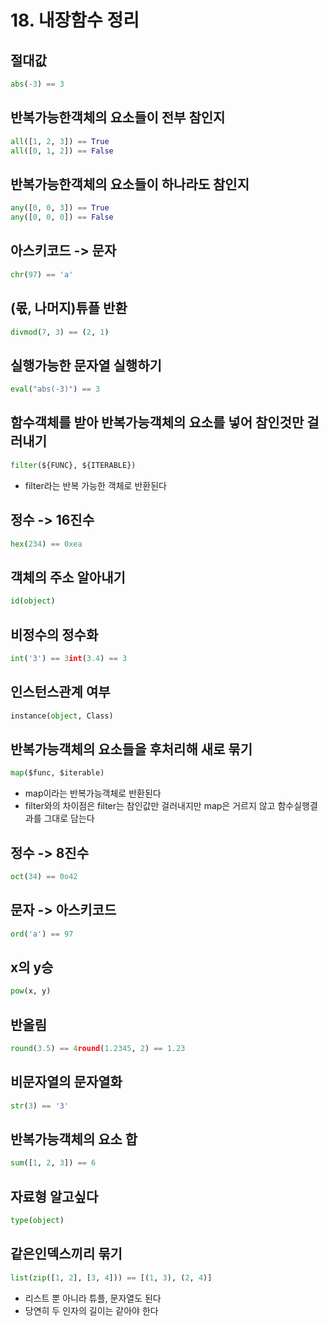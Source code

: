 # 18. 내장함수 정리

## 절대값

```python
abs(-3) == 3
```

## 반복가능한객체의 요소들이 전부 참인지

```python
all([1, 2, 3]) == True
all([0, 1, 2]) == False
```

## 반복가능한객체의 요소들이 하나라도 참인지

```python
any([0, 0, 3]) == True
any([0, 0, 0]) == False
```

## 아스키코드 -> 문자

```python
chr(97) == 'a'
```

## (몫, 나머지)튜플 반환

```python
divmod(7, 3) == (2, 1)
```

## 실행가능한 문자열 실행하기

```python
eval("abs(-3)") == 3
```

## 함수객체를 받아 반복가능객체의 요소를 넣어 참인것만 걸러내기

```python
filter(${FUNC}, ${ITERABLE})
```

- filter라는 반복 가능한 객체로 반환된다

## 정수 -> 16진수

```python
hex(234) == 0xea
```

## 객체의 주소 알아내기

```python
id(object)
```

## 비정수의 정수화

```python
int('3') == 3int(3.4) == 3
```

## 인스턴스관계 여부

```python
instance(object, Class)
```

## 반복가능객체의 요소들을 후처리해 새로 묶기

```python
map($func, $iterable)
```

- map이라는 반복가능객체로 반환된다
- filter와의 차이점은 filter는 참인값만 걸러내지만 map은 거르지 않고 함수실행결과를 그대로 담는다

## 정수 -> 8진수

```python
oct(34) == 0o42
```

## 문자 -> 아스키코드

```python
ord('a') == 97
```

## x의 y승

```python
pow(x, y)
```

## 반올림

```python
round(3.5) == 4round(1.2345, 2) == 1.23
```

## 비문자열의 문자열화

```python
str(3) == '3'
```

## 반복가능객체의 요소 합

```python
sum([1, 2, 3]) == 6
```

## 자료형 알고싶다

```python
type(object)
```

## 같은인덱스끼리 묶기

```python
list(zip([1, 2], [3, 4])) == [(1, 3), (2, 4)]
```

- 리스트 뿐 아니라 튜플, 문자열도 된다
- 당연히 두 인자의 길이는 같아야 한다